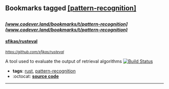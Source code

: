 ## Bookmarks tagged [[pattern-recognition]](https://www.codever.land/search?q=[pattern-recognition])

_<sup><sup>[www.codever.land/bookmarks/t/pattern-recognition](www.codever.land/bookmarks/t/pattern-recognition)</sup></sup>_
---
#### [sfikas/rusteval](https://github.com/sfikas/rusteval)
_<sup>https://github.com/sfikas/rusteval</sup>_

A tool used to evaluate the output of retrieval algorithms [![Build Status](https://api.travis-ci.org/sfikas/rusteval.svg?branch=master)](https://travis-ci.org/sfikas/rusteval)
* **tags**: [rust](../tagged/rust.md), [pattern-recognition](../tagged/pattern-recognition.md)
* :octocat: **[source code](https://github.com/sfikas/rusteval)**
---
